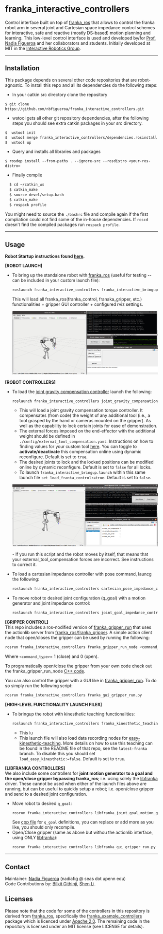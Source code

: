 # franka_interactive_controllers

Control interface built on top of [franka_ros](https://frankaemika.github.io/docs/franka_ros.html) that allows to control the franka robot arm in several joint and Cartesian space impedance control schemes for interactive, safe and reactive (mostly DS-based) motion planning and learning. This low-level control interface is used and developed by/for [Prof. Nadia Figueroa](https://github.com/nbfigueroa) and her collaborators and students. Initially developed at MIT in the [Interactive Robotics Group](https://interactive.mit.edu/).

---
## Installation
This package depends on several other code repositories that are robot-agnostic. To install this repo and all its dependencies do the following steps:
* In your catkin src directory clone the repository
```
$ git clone https://github.com/nbfigueroa/franka_interactive_controllers.git
```
* wstool gets all other git repository dependencies, after the following steps you should see extra catkin 
  packages in your src directory.
```
$  wstool init
$  wstool merge franka_interactive_controllers/dependencies.rosinstall 
$  wstool up 
```
* Query and installs all libraries and packages 
```
$ rosdep install --from-paths . --ignore-src --rosdistro <your-ros-distro> 
```

* Finally complie
```bash
  $ cd ~/catkin_ws
  $ catkin_make
  $ source devel/setup.bash
  $ catkin_make
  $ rospack profile
```
 You might need to source the `./bashrc` file and compile again if the first compliation could not find some of the in-house dependencies. If `roscd` doesn't find the compiled packages run `rospack profile`.
 
---
## Usage

**Robot Startup instructions found [here](https://github.com/nbfigueroa/franka_interactive_controllers/blob/main/doc/instructions/robot_startup.md).**


**[ROBOT LAUNCH]**   
- To bring up the standalone robot with [franka_ros](https://frankaemika.github.io/docs/franka_ros.html) (useful for testing -- can be included in your custom launch file):
  ```bash
  roslaunch franka_interactive_controllers franka_interactive_bringup.launch 
  ```
  This will load all franka_ros(franka_control, franaka_gripper, etc.) functionalities + gripper GUI controller + configured rviz settings.
  <p align="center">
    <img src="doc/img/franka_interactive_bringup.png" width="600x"> 
  </p>

**[ROBOT CONTROLLERS]** 
- To load the [joint gravity compensation controller](https://github.com/nbfigueroa/franka_interactive_controllers/blob/main/src/franka_joint_controllers/joint_gravity_compensation_controller.cpp) launch the following:
  ```bash
  roslaunch franka_interactive_controllers joint_gravity_compensation_controller.launch
  ```
    - This will load a joint gravity compensation torque controller. It compensates (from code) the weight of any additional tool (i.e., a tool grasped by the hand or cameras mounted on the gripper). As well as the capability to lock certain joints for ease of demonstration. 
    - The external forces imposed on the end-effector with the additional weight should be defined in ``./config/external_tool_compensation.yaml``. Instructions on how to finding values for your custom tool [here](https://github.com/nbfigueroa/franka_interactive_controllers/blob/main/doc/instructions/external_tool_compensation.md). You can toggle to **activate/deactivate** this compensation online using dynamic reconfigure. Default is set to ``true``.
    - The desired joints to lock and the locked positions can be modified online by dynamic reconfigure. Default is set to ``false`` for all locks.
    - To launch ``franka_interactive_bringup.launch`` within this same launch file ``set load_franka_control:=true``. Default is set to ``false``.
    <p align="center">
        <img src="doc/img/franka_joint_gravity_compensation.png" width="600x"> 
    </p>
    - If you run this script and the robot moves by itself, that means that your external_tool_compensation forces are incorrect. See instructions to correct it. 
    
- To load a cartesian impedance controller with pose command, launcg the following:
  ```bash
  roslaunch franka_interactive_controllers cartesian_pose_impedance_controller.launch
  ```

- To move robot to desired joint configuration (q_goal) with a motion generator and joint impedance control:
  ```bash
  roslaunch franka_interactive_controllers joint_goal_impedance_controller.launch
  ```
  
**[GRIPPER CONTROL]**  
This repo includes a ros-nodified version of  [franka_gripper_run](https://github.com/nbfigueroa/franka_gripper_run) that uses the actionlib server from [franka_ros/franka_gripper](https://frankaemika.github.io/docs/franka_ros.html#franka-gripper). A simple action client node that open/closes the gripper can be used by running the following:
```bash
rosrun franka_interactive_controllers franka_gripper_run_node <command_type>
```
Where ``<command_type>``= 1 (close) and 0 (open).

To programatically open/close the gripper from your own code check out the franka_gripper_run_node [C++ code](https://github.com/nbfigueroa/franka_interactive_controllers/blob/main/src/franka_gripper_run_node.cpp).

You can also control the gripper with a GUI like in [franka_gripper_run](https://github.com/nbfigueroa/franka_gripper_run). To do so simply run the following script:
```bash
rosrun franka_interactive_controllers franka_gui_gripper_run.py
```

**[HIGH-LEVEL FUNCTIONALITY LAUNCH FILES]** 
- To bringup the robot with kinesthetic teaching functionalities:
  ```bash
  roslaunch franka_interactive_controllers franka_kinesthetic_teaching.launch
  ```
    - This lu
    - This launch file will also load data recording nodes for [easy-kinesthetic-teaching](https://github.com/nbfigueroa/easy-kinesthetic-recording). More details on how to use this teaching can be found in the README file of that repo, see the ``latest-franka`` branch. To disable this you should set ``load_easy_kinesthetic:=false``. Default is set to ``true``.

<!--   <p align="center">
    <img src="doc/img/franka_kinesthetic_teaching.png" width="600x"> 
  </p> -->


**[LIBFRANKA CONTROLLERS]**   
We also include some controllers for **joint motion generator to a goal and the open/close gripper bypassing franka_ros**; i.e. using solely the [libfranka](https://frankaemika.github.io/docs/libfranka.html) driver. These cannot be used when either of the launch files above are running, but can be useful to quickly setup a robot; i.e. open/close gripper and send to a desired joint configuration.
- Move robot to desired ``q_goal``:
  ```bash
  rosrun franka_interactive_controllers libfranka_joint_goal_motion_generator <goal_id>
  ```
  See [cpp file](https://github.com/nbfigueroa/franka_interactive_controllers/blob/main/src/libfranka_joint_goal_motion_generator.cpp) for ``q_goal`` definitions, you can replace or add more as you like, you should only recompile.
- Open/Close gripper (same as above but withou the actionlib interface, using ONLY [libfranka](https://frankaemika.github.io/docs/libfranka.html)):
  ```bash
  rosrun franka_interactive_controllers libfranka_gui_gripper_run.py
  ```
---
## Contact
Maintainer: [Nadia Figueroa](https://nbfigueroa.github.io/) (nadiafig @ seas dot upenn edu)  
Code Contributions by: [Bilkit Githinji](https://interactive.mit.edu/about/people/bilkit), [Shen Li](https://shenlirobot.github.io/).

## Licenses
Please note that the code for some of the controllers in this repository is derived from [franka_ros](https://github.com/frankaemika/franka_ros/), specifically the [franka_example_controllers](https://github.com/frankaemika/franka_ros/tree/develop/franka_example_controllers) package which is licenced under [Apache 2.0](https://www.apache.org/licenses/LICENSE-2.0.html). The remaining code in the repository is licensed under an MIT license (see LICENSE for details).
